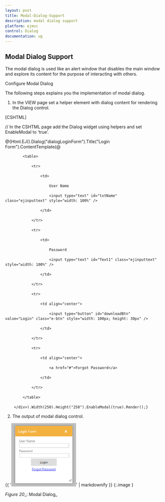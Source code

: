 ```yaml
---
layout: post
title: Modal-Dialog-Support
description: modal dialog support
platform: ejmvc
control: Dialog
documentation: ug
---
```


## Modal Dialog Support

The modal dialog is used like an alert window that disables the main window and explore its content for the purpose of interacting with others. 

Configure Modal Dialog

The following steps explains you the implementation of modal dialog. 

1. In the VIEW page set a helper element with dialog content for rendering the Dialog control. 





[CSHTML]

// In the CSHTML page add the Dialog widget using helpers and set EnableModal to ‘true’. 





@{Html.EJ().Dialog("dialogLoginForm").Title("Login Form").ContentTemplate(@<div>

            <table>

                <tr>

                    <td>

                        User Name

                        <input type="text" id="txtName" class="ejinputtext" style="width: 100%" />

                    </td>

                </tr>

                <tr>

                    <td>

                        Password

                        <input type="text" id="Text1" class="ejinputtext" style="width: 100%" />

                    </td>

                </tr>

                <tr>

                    <td align="center">

                        <input type="button" id="downloadBtn" value="Login" class="e-btn" style="width: 100px; height: 30px" />

                    </td>

                </tr>

                <tr>

                    <td align="center">

                        <a href="#">Forgot Password</a>

                    </td>

                </tr>

            </table>

        </div>).Width(250).Height("250").EnableModal(true).Render();}









2. The output of modal dialog control. 

{{ '![C:/Users/Gopal Lakshmanan/Desktop/dialog concept and features/diacenter.PNG](Modal-Dialog-Support_images/Modal-Dialog-Support_img1.png)' | markdownify }}
{:.image }


_Figure_ _20__: Modal Dialog_

